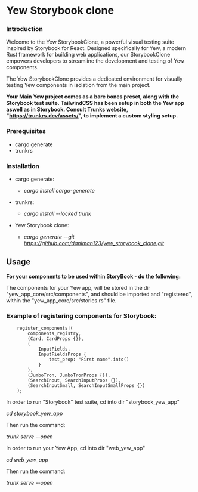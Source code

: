 ﻿# Yew Storybook clone

### Introduction

Welcome to the Yew StorybookClone, a powerful visual testing suite inspired by Storybook for React. Designed specifically for Yew, a modern Rust framework for building web applications, our StorybookClone empowers developers to streamline the development and testing of Yew components.

The Yew StorybookClone provides a dedicated environment for visually testing Yew components in isolation from the main project.

**Your Main Yew project comes as a bare bones preset, along with the Storybook test suite.**
**TailwindCSS has been setup in both the Yew app aswell as in Storybook. Consult Trunks website, "https://trunkrs.dev/assets/", to implement a custom styling setup.**

### Prerequisites

- cargo generate
- trunkrs

### Installation

- cargo generate:

  - _cargo install cargo-generate_

- trunkrs:

  - _cargo install --locked trunk_

- Yew Storybook clone:
  - _cargo generate --git https://github.com/daniman123/yew_storybook_clone.git_

## Usage

**For your components to be used within StoryBook - do the following:**

The components for your Yew app, will be stored in the dir "yew_app_core/src/components", and should be imported and "registered", within the "yew_app_core/src/stories.rs" file.

### Example of registering components for Storybook:

```
    register_components!(
        components_registry,
        (Card, CardProps {}),
        (
            InputFields,
            InputFieldsProps {
                test_prop: "First name".into()
            }
        ),
        (JumboTron, JumboTronProps {}),
        (SearchInput, SearchInputProps {}),
        (SearchInputSmall, SearchInputSmallProps {})
    );

```

In order to run "Storybook" test suite, cd into dir "storybook_yew_app"

_cd storybook_yew_app_

Then run the command:

_trunk serve --open_

In order to run your Yew App, cd into dir "web_yew_app"

_cd web_yew_app_

Then run the command:

_trunk serve --open_
